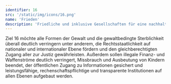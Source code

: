```yaml
---
identifier: 16
src: '/static/img/icons/16.png'
name: 'Frieden'
description: 'Friedliche und inklusive Gesellschaften für eine nachhaltige Entwicklung fördern, allen Menschen Zugang zur Justiz ermöglichen und leistungsfähige, rechenschaftspflichtige und inklusive Institutionen auf allen Ebenen aufbauen'
---
```

Ziel 16 möchte alle Formen der Gewalt und die gewaltbedingte Sterblichkeit überall deutlich verringern 
unter anderem, die Rechtsstaatlichkeit auf nationaler und internationaler Ebene fördern und den 
gleichberechtigten Zugang aller zur Justiz gewährleisten. Außerdem sollen  illegale Finanz- und
Waffenströme deutlich verringert, Missbrauch und Ausbeutung von Kindern beendet, der öffentlichen 
Zugang zu Informationen gesichert und leistungsfähige, rechenschaftspflichtige und transparente 
Institutionen auf allen Ebenen aufgebaut werden. 
